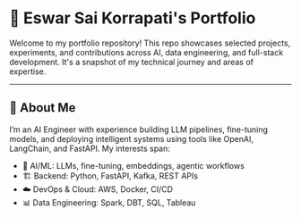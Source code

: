 # 🧠 Eswar Sai Korrapati's Portfolio

Welcome to my portfolio repository! This repo showcases selected projects, experiments, and contributions across AI, data engineering, and full-stack development. It's a snapshot of my technical journey and areas of expertise.

---

## 🧾 About Me

I’m an AI Engineer with experience building LLM pipelines, fine-tuning models, and deploying intelligent systems using tools like OpenAI, LangChain, and FastAPI. My interests span:

- 🚀 AI/ML: LLMs, fine-tuning, embeddings, agentic workflows
- 🏗️ Backend: Python, FastAPI, Kafka, REST APIs
- ☁️ DevOps & Cloud: AWS, Docker, CI/CD
- 📊 Data Engineering: Spark, DBT, SQL, Tableau
